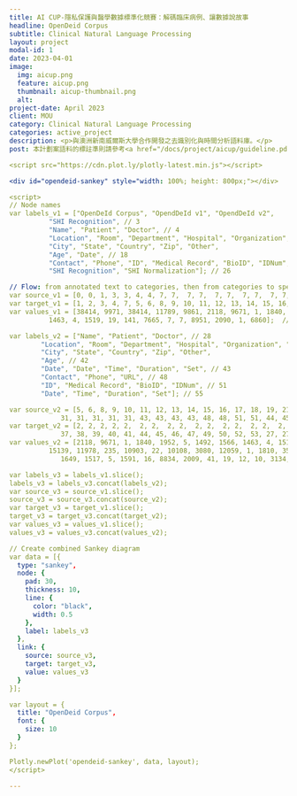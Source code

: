 ```yaml
---
title: AI CUP-隱私保護與醫學數據標準化競賽：解碼臨床病例、讓數據說故事
headline: OpenDeid Corpus
subtitle: Clinical Natural Language Processing
layout: project
modal-id: 1
date: 2023-04-01
image:
  img: aicup.png
  feature: aicup.png
  thumbnail: aicup-thumbnail.png
  alt:
project-date: April 2023
client: MOU
category: Clinical Natural Language Processing
categories: active_project
description: <p>與澳洲新南威爾斯大學合作開發之去識別化與時間分析語料庫。</p>
post: 本計劃案語料的標註準則請參考<a href="/docs/project/aicup/guideline.pdf" target="_blank">這個</a>連結。<br>本計劃案的資料集在使用前必須簽署<a href="/docs/project/aicup/OpenDeID_Corups_DUA_2021_1.pdf" target="_blank"> DUA </a>協議書，並將簽署後的檔案回傳至 cuper80@gmail.com 信箱。<br>若要參與本計畫案所舉辦的競賽請參考 <a href="/docs/project/aicup/AI CUP 2023-隱私保護與醫學數據標準化競賽-解碼臨床病例_讓數據說故事之報名流程0915.pdf" target="_blank">競賽報名辦法</a> 。

<script src="https://cdn.plot.ly/plotly-latest.min.js"></script>

<div id="opendeid-sankey" style="width: 100%; height: 800px;"></div>

<script>
// Node names
var labels_v1 = ["OpenDeId Corpus", "OpendDeId v1", "OpendDeId v2",
          "SHI Recognition", // 3
          "Name", "Patient", "Doctor", // 4
          "Location", "Room", "Department", "Hospital", "Organization", "Street", // 7
          "City", "State", "Country", "Zip", "Other",
          "Age", "Date", // 18
          "Contact", "Phone", "ID", "Medical Record", "BioID", "IDNum", // 20
          "SHI Recognition", "SHI Normalization"]; // 26

// Flow: from annotated text to categories, then from categories to specific annotations
var source_v1 = [0, 0, 1, 3, 3, 4, 4, 7, 7,  7, 7,  7, 7,  7, 7,  7, 7,  3, 3,  3, 20, 3, 22, 22, 22];  // Flow source
var target_v1 = [1, 2, 3, 4, 7, 5, 6, 8, 9, 10, 11, 12, 13, 14, 15, 16, 17, 18, 19, 20, 21, 22, 23, 24, 25];  // Flow target
var values_v1 = [38414, 9971, 38414, 11789, 9861, 2118, 9671, 1, 1840, 1952, 5, 1492, 1566,
          1463, 4, 1519, 19, 141, 7665, 7, 7, 8951, 2090, 1, 6860];  // Annotation data volume

var labels_v2 = ["Name", "Patient", "Doctor", // 28
        "Location", "Room", "Department", "Hospital", "Organization", "Street", // 31
        "City", "State", "Country", "Zip", "Other",
        "Age", // 42
        "Date", "Date", "Time", "Duration", "Set", // 43
        "Contact", "Phone", "URL", // 48
        "ID", "Medical Record", "BioID", "IDNum", // 51
        "Date", "Time", "Duration", "Set"]; // 55

var source_v2 = [5, 6, 8, 9, 10, 11, 12, 13, 14, 15, 16, 17, 18, 19, 21, 23, 24, 25, 2, 26, 26, 26, 26, 26, 26, 28, 28, 31, 31, 31, 31, 31,
             31, 31, 31, 31, 31, 43, 43, 43, 43, 48, 48, 51, 51, 44, 45, 46, 47, 27, 27, 27, 27];  // Flow source
var target_v2 = [2, 2, 2, 2, 2,  2, 2,  2, 2,  2, 2,  2, 2,  2, 2,  2, 2,  2, 26, 28, 31, 42, 43, 48, 51, 29, 30, 32, 33, 34, 35, 36,
             37, 38, 39, 40, 41, 44, 45, 46, 47, 49, 50, 52, 53, 27, 27, 27, 27, 55, 56, 67, 58];  // Flow target
var values_v2 = [2118, 9671, 1, 1840, 1952, 5, 1492, 1566, 1463, 4, 1519, 19, 141, 7665, 7, 2090, 1, 6860, 48385,
          15139, 11978, 235, 10903, 22, 10108, 3080, 12059, 1, 1810, 3592, 233, 1564,
             1649, 1517, 5, 1591, 16, 8834, 2009, 41, 19, 12, 10, 3134, 6974, 8834, 2009, 41, 19, 8834, 2009, 41, 19];  // Annotation data volume

var labels_v3 = labels_v1.slice();
labels_v3 = labels_v3.concat(labels_v2);
var source_v3 = source_v1.slice();
source_v3 = source_v3.concat(source_v2);
var target_v3 = target_v1.slice();
target_v3 = target_v3.concat(target_v2);
var values_v3 = values_v1.slice();
values_v3 = values_v3.concat(values_v2);

// Create combined Sankey diagram
var data = [{
  type: "sankey",
  node: {
    pad: 30,
    thickness: 10,
    line: {
      color: "black",
      width: 0.5
    },
    label: labels_v3
  },
  link: {
    source: source_v3,
    target: target_v3,
    value: values_v3
  }
}];

var layout = {
  title: "OpenDeid Corpus",
  font: {
    size: 10
  }
};

Plotly.newPlot('opendeid-sankey', data, layout);
</script>

---
```

